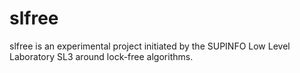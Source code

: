 slfree
======

slfree is an experimental project initiated by the SUPINFO Low Level Laboratory SL3 around lock-free algorithms.
